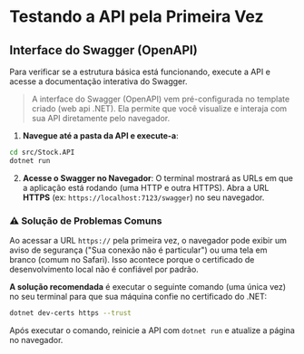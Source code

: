 # Testando a API pela Primeira Vez

## Interface do Swagger (OpenAPI)

Para verificar se a estrutura básica está funcionando, execute a API e acesse a documentação interativa do Swagger.

> A interface do Swagger (OpenAPI) vem pré-configurada no template criado (web api .NET).
> Ela permite que você visualize e interaja com sua API diretamente pelo navegador.

1. **Navegue até a pasta da API e execute-a**:

```bash
cd src/Stock.API
dotnet run
```

2. **Acesse o Swagger no Navegador**: O terminal mostrará as URLs em que a aplicação está rodando (uma HTTP e outra HTTPS). Abra a URL **HTTPS** (ex: `https://localhost:7123/swagger`) no seu navegador.

### ⚠️ Solução de Problemas Comuns

Ao acessar a URL `https://` pela primeira vez, o navegador pode exibir um aviso de segurança ("Sua conexão não é particular") ou uma tela em branco (comum no Safari). Isso acontece porque o certificado de desenvolvimento local não é confiável por padrão.

**A solução recomendada** é executar o seguinte comando (uma única vez) no seu terminal para que sua máquina confie no certificado do .NET:

```bash
dotnet dev-certs https --trust
```

Após executar o comando, reinicie a API com `dotnet run` e atualize a página no navegador.
